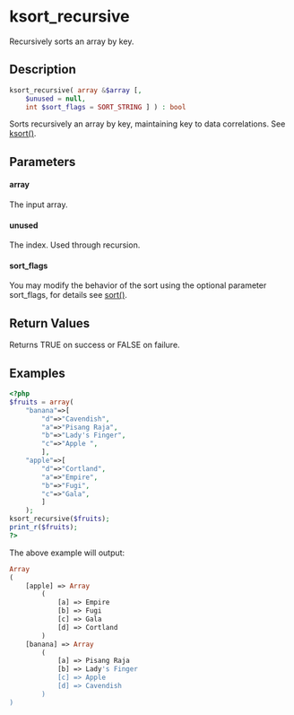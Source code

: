 # ksort_recursive

Recursively sorts an array by key.

## Description

```php
ksort_recursive( array &$array [,
    $unused = null,
    int $sort_flags = SORT_STRING ] ) : bool
```

Sorts recursively an array by key, maintaining key to data correlations. See [ksort()](https://www.php.net/manual/en/function.ksort.php).

## Parameters

#### array

The input array.

#### unused

The index. Used through recursion.

#### sort_flags

You may modify the behavior of the sort using the optional parameter sort_flags, for details see [sort()](https://www.php.net/manual/en/function.sort.php).

## Return Values

Returns TRUE on success or FALSE on failure.

## Examples

```php
<?php
$fruits = array(
    "banana"=>[
        "d"=>"Cavendish",
        "a"=>"Pisang Raja",
        "b"=>"Lady's Finger",
        "c"=>"Apple ",
        ],
    "apple"=>[
        "d"=>"Cortland",
        "a"=>"Empire",
        "b"=>"Fugi",
        "c"=>"Gala",
        ]
    );
ksort_recursive($fruits);
print_r($fruits);
?>
```

The above example will output:

```php
Array
(
    [apple] => Array
        (
            [a] => Empire
            [b] => Fugi
            [c] => Gala
            [d] => Cortland
        )
    [banana] => Array
        (
            [a] => Pisang Raja
            [b] => Lady's Finger
            [c] => Apple
            [d] => Cavendish
        )
)
```
